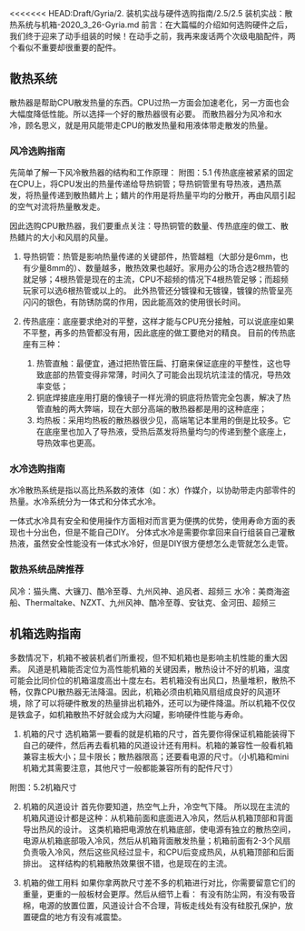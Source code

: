 <<<<<<< HEAD:Draft/Gyria/2. 装机实战与硬件选购指南/2.5/2.5 装机实战：散热系统与机箱-2020_3_26-Gyria.md
前言：在大篇幅的介绍如何选购硬件之后，我们终于迎来了动手组装的时候！在动手之前，我再来废话两个次级电脑配件，两个看似不重要却很重要的配件。

## 散热系统
散热器是帮助CPU散发热量的东西。CPU过热一方面会加速老化，另一方面也会大幅度降低性能。所以选择一个好的散热器很有必要。
而散热器分为风冷和水冷，顾名思义，就是用风能带走CPU的散发热量和用液体带走散发的热量。

### 风冷选购指南
先简单了解一下风冷散热器的结构和工作原理：
附图：5.1
传热底座被紧紧的固定在CPU上，将CPU发出的热量传递给导热铜管；导热铜管里有导热液，遇热蒸发，将热量传递到散热鳍片上；鳍片的作用是将热量平均的分散开，再由风扇引起的空气对流将热量散发走。 

因此选购CPU散热器，我们要重点关注：导热铜管的数量、传热底座的做工、散热鳍片的大小和风扇的风量。

1. 导热铜管：热管是影响热量传递的关键部件，热管越粗（大部分是6mm，也有少量8mm的）、数量越多，散热效果也越好。家用办公的场合选2根热管的就足够；4根热管是现在的主流，CPU不超频的情况下4根热管足够；而超频玩家可以选6根热管或以上的。
此外热管还分镀镍和无镀镍，镀镍的热管呈亮闪闪的银色，有防锈防腐的作用，因此能高效的使用很长时间。

1. 传热底座：底座要求绝对的平整，这样才能与CPU充分接触，可以说底座如果不平整，再多的热管都没有用，因此底座的做工要绝对的精良。
目前的传热底座有三种：
    1. 热管直触：最便宜，通过把热管压扁、打磨来保证底座的平整性，这也导致底部的热管变得非常薄，时间久了可能会出现坑坑洼洼的情况，导热效率变低；
    2. 铜底焊接底座用打磨的像镜子一样光滑的铜底将热管完全包裹，解决了热管直触的两大弊端，现在大部分高端的散热器都是用的这种底座；
    3. 均热板：采用均热板的散热器很少见，高端笔记本里用的倒是比较多。它在底座里也加入了导热液，受热后蒸发将热量均匀的传递到整个底座上，导热效率也更高。

### 水冷选购指南
水冷散热系统是指以高比热系数的液体（如：水）作媒介，以协助带走内部零件的热量。水冷系统分为一体式和分体式水冷。

一体式水冷具有安全和使用操作方面相对而言更为便携的优势，使用寿命方面的表现也十分出色，但是不能自己DIY。
分体式水冷是需要你拿回来自行组装自己灌散热液，虽然安全性能没有一体式水冷好，但是DIY很方便想怎么走管就怎么走管。

### 散热系统品牌推荐
风冷：猫头鹰、大镰刀、酷冷至尊、九州风神、追风者、超频三
水冷：美商海盗船、Thermaltake、NZXT、九州风神、酷冷至尊、安钛克、金河田、超频三

## 机箱选购指南
多数情况下，机箱不被装机者们所重视，但不知机箱也是影响主机性能的重大因素。
风道是机箱能否定位为高性能机箱的关键因素，散热设计不好的机箱，温度可能会比同价位的机箱温度高出十度左右。若机箱没有出风口，热量堆积，散热不畅，仅靠CPU散热器无法降温。因此，机箱必须由机箱风扇组成良好的风道环境，除了可以将硬件散发的热量排出机箱外，还可以为硬件降温。所以机箱不仅仅是铁盒子，如机箱散热不好就会成为大闷罐，影响硬件性能与寿命。

1. 机箱的尺寸
选机箱第一要看的就是机箱的尺寸，首先要你得保证机箱能装得下自己的硬件，然后再去看机箱的风道设计还有用料。机箱的兼容性一般看机箱兼容主板大小；显卡限长；散热器限高；还要看电源的尺寸。（小机箱和mini机箱尤其需要注意，其他尺寸一般都能兼容所有的配件尺寸）

附图：5.2机箱尺寸

2. 机箱的风道设计
首先你要知道，热空气上升，冷空气下降。
所以现在主流的机箱风道设计都是这种：从机箱前面和底面进入冷风，然后从机箱顶部和背面导出热风的设计。
这类机箱把电源放在机箱底部，使电源有独立的散热空间，电源从机箱底部吸入冷风，然后从机箱背面散发热量；机箱前面有2-3个风扇负责吸入冷风，然后这些风经过显卡，和CPU后变成热风，从机箱顶部和后面排出。
这样结构的机箱散热效果很不错，也是现在的主流。

3. 机箱的做工用料
如果你拿两款尺寸差不多的机箱进行对比，你需要留意它们的重量，更重的一般板材会更厚。然后从细节上看：
有没有防尘网，有没有吸音棉，电源的放置位置，风道设计合不合理，背板走线处有没有硅胶孔保护，放置硬盘的地方有没有减震垫。
